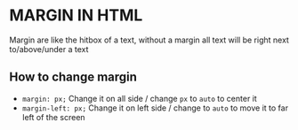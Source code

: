# MARGIN IN HTML
Margin are like the hitbox of a text, without a margin all text will be right next to/above/under a text

## How to change margin
 - `margin: px;` Change it on all side / change `px` to `auto` to center it
 - `margin-left: px;` Change it on left side / change to `auto` to move it to far left of the screen 
